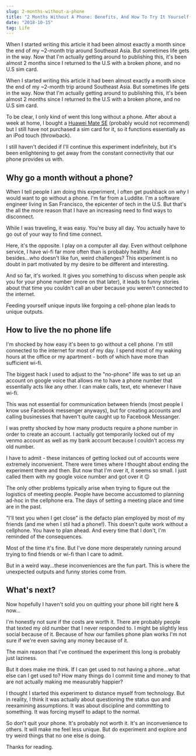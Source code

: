 ```yaml
---
slug: 2-months-without-a-phone
title: "2 Months Without A Phone: Benefits, And How To Try It Yourself."
date: "2018-10-15"
tag: Life
---
```


When I started writing this article it had been almost exactly a month since the end of my ~2-month trip around Southeast Asia. But sometimes life gets in the way. Now that I'm actually getting around to publishing this, it's been almost 2 months since I returned to the U.S with a broken phone, and no U.S sim card.

<!-- more -->

When I started writing this article it had been almost exactly a month since the end of my ~2-month trip around Southeast Asia. But sometimes life gets in the way. Now that I'm actually getting around to publishing this, it's been almost 2 months since I returned to the U.S with a broken phone, and no U.S sim card.

To be clear, I only kind of went this long without a phone. After about a week at home, I bought a [Huawei Mate SE](https://www.amazon.com/Huawei-Mate-Factory-Unlocked-5-93/dp/B0791VS3N9) (probably would not recommend) but I still have not purchased a sim card for it, so it functions essentially as an iPod touch (throwback).

I still haven't decided if I'll continue this experiment indefinitely, but it's been enlightening to get away from the constant connectivity that our phone provides us with.

## Why go a month without a phone?

When I tell people I am doing this experiment, I often get pushback on _why_ I would want to go without a phone. I'm far from a Luddite. I'm a software engineer living in San Francisco, the epicenter of tech in the U.S. But that's the all the more reason that I have an increasing need to find ways to disconnect.

While I was traveling, it was easy. You're busy all day. You actually have to go out of your way to find time connect.

Here, it's the opposite. I play on a computer all day. Even without cellphone service, I have wi-fi far more often than is probably healthy. And besides...who doesn't like fun, weird challenges? This experiment is no doubt in part motivated by my desire to be different and interesting.

And so far, it's worked. It gives you something to discuss when people ask you for your phone number (more on that later), it leads to funny stories about that time you couldn't call an uber because you weren't connected to the internet.

Feeding yourself unique inputs like forgoing a cell-phone plan leads to unique outputs.

## How to live the no phone life

I'm shocked by how easy it's been to go without a cell phone. I'm still connected to the internet for most of my day. I spend most of my waking hours at the office or my apartment - both of which have more than sufficient wi-fi.

The biggest hack I used to adjust to the "no-phone" life was to set up an account on google voice that allows me to have a phone number that essentially acts like any other. I can make calls, text, etc whenever I have wi-fi.

This was not essential for communication between friends (most people I know use Facebook messenger anyways), but for creating accounts and calling businesses that haven't quite caught up to Facebook Messanger.

I was pretty shocked by how many products require a phone number in order to create an account. I actually got temporarily locked out of my venmo account as well as my bank account because I couldn't access my old number.

I have to admit - these instances of getting locked out of accounts were extremely inconvenient. There were times where I thought about ending the experiment there and then. But now that I'm over it, it seems so small. I just called them with my google voice number and got over it 😉

The only other problems typically arise when trying to figure out the logistics of meeting people. People have become accustomed to planning ad-hoc in the cellphone era. The days of setting a meeting place and time are in the past.

"I'll text you when I get close" is the defacto plan employed by most of my friends (and me when I stil had a phone!). This doesn't quite work without a cellphone. You have to plan ahead. And every time that I don't, I'm reminded of the consequences.

Most of the time it's fine. But I've done more desperately running around trying to find friends or wi-fi than I care to admit.

But in a weird way...these inconveniences are the fun part. This is where the unexpected outputs and funny stories come from.

## What's next?

Now hopefully I haven't sold you on quitting your phone bill right here & now...

I'm honestly not sure if the costs are worth it. There are probably people that texted my old number that I never responded to. I might be slightly less social because of it. Because of how our families phone plan works I'm not sure if we're even saving any money because of it.

The main reason that I've continued the experiment this long is probably just laziness.

But it does make me think. If I can get used to not having a phone...what else can I get used to? How many things do I commit time and money to that are not actually making me measurably happier?

I thought I started this experiment to distance myself from technology. But in reality, I think it was actually about questioning the status quo and reexamining assumptions. It was about discipline and committing to something. It was forcing myself to adapt to the normal.

So don't quit your phone. It's probably not worth it. It's an inconvenience to others. It will make me feel less unique. But do experiment and explore and try weird things that no one else is doing.

Thanks for reading.
